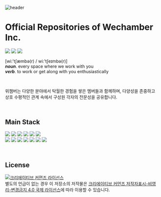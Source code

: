 ![header](https://capsule-render.vercel.app/api?type=waving&color=auto&height=150&section=header&text=WeChamber%20Inc.&fontSize=50&animation=fadeIn)

# Official Repositories of Wechamber Inc.

<a href="https://www.wechamber.net"><img src="https://img.shields.io/badge/Home-wechamber.net-4285F4?logo=GoogleChrome&logoColor=white" /></a> <img src="https://img.shields.io/badge/Motto-상생_IT_공작소-success" /> <img src="https://img.shields.io/badge/Star-If Like-important" />


[wi:'tʃæmbə(r) / wi:'tʃeɪmbə(r)] <br>
***noun***. every space where we work with you <br>
***verb***. to work or get along with you enthusiastically <br>

<br>

위챔버는 다양한 분야에서 탁월한 경험을 쌓은 멤버들과 함께하며,
다양성을 존중하고 상호 수평적인 관계 속에서 구성원 각자의 전문성을 공유합니다.

<br>

## Main Stack

<img src="https://img.shields.io/badge/Java-007396?logo=Java&logoColor=white"> <img src="https://img.shields.io/badge/JavaScript-F7DF1E?logo=JavaScript&logoColor=black"> <img src="https://img.shields.io/badge/CSharp-239120?logo=CSharp&logoColor=white"> <img src="https://img.shields.io/badge/C++-00599C?logo=Cplusplus&logoColor=white"> <img src="https://img.shields.io/badge/Python-3776AB?logo=Python&logoColor=white"> <img src="https://img.shields.io/badge/Dart-0175C2?logo=Dart&logoColor=white">
<br>
<img src="https://img.shields.io/badge/전자정부표준프레임워크-007396?logo=Java&logoColor=white"> <img src="https://img.shields.io/badge/Spring-6DB33F?logo=Spring&logoColor=white"> <img src="https://img.shields.io/badge/.NET-512BD4?logo=.net&logoColor=white"> <img src="https://img.shields.io/badge/Node.js-339933?logo=Node.js&logoColor=white"> <img src="https://img.shields.io/badge/Vue.js-4FC08D?logo=Vue.js&logoColor=white"> <img src="https://img.shields.io/badge/Flutter-02569B?logo=Flutter&logoColor=white"> <img src="https://img.shields.io/badge/and_more...-black">

<br>

## License

<a rel="license" href="http://creativecommons.org/licenses/by-nc-nd/4.0/"><img alt="크리에이티브 커먼즈 라이선스" style="border-width:0" src="https://i.creativecommons.org/l/by-nc-nd/4.0/88x31.png" /></a><br />별도의 언급이 없는 경우 이 저장소의 저작물은 <a rel="license" href="http://creativecommons.org/licenses/by-nc-nd/4.0/">크리에이티브 커먼즈 저작자표시-비영리-변경금지 4.0 국제 라이선스</a>에 따라 이용할 수 있습니다.












